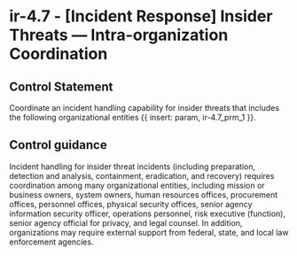 # ir-4.7 - \[Incident Response\] Insider Threats — Intra-organization Coordination

## Control Statement

Coordinate an incident handling capability for insider threats that includes the following organizational entities {{ insert: param, ir-4.7_prm_1 }}.

## Control guidance

Incident handling for insider threat incidents (including preparation, detection and analysis, containment, eradication, and recovery) requires coordination among many organizational entities, including mission or business owners, system owners, human resources offices, procurement offices, personnel offices, physical security offices, senior agency information security officer, operations personnel, risk executive (function), senior agency official for privacy, and legal counsel. In addition, organizations may require external support from federal, state, and local law enforcement agencies.
